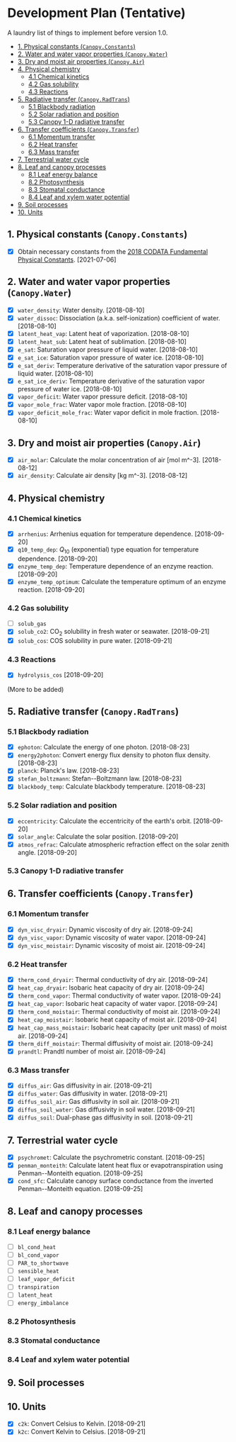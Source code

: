 # Development Plan (Tentative)

A laundry list of things to implement before version 1.0.

<!-- TOC -->

- [1. Physical constants (`Canopy.Constants`)](#1-physical-constants-canopyconstants)
- [2. Water and water vapor properties (`Canopy.Water`)](#2-water-and-water-vapor-properties-canopywater)
- [3. Dry and moist air properties (`Canopy.Air`)](#3-dry-and-moist-air-properties-canopyair)
- [4. Physical chemistry](#4-physical-chemistry)
    - [4.1 Chemical kinetics](#41-chemical-kinetics)
    - [4.2 Gas solubility](#42-gas-solubility)
    - [4.3 Reactions](#43-reactions)
- [5. Radiative transfer (`Canopy.RadTrans`)](#5-radiative-transfer-canopyradtrans)
    - [5.1 Blackbody radiation](#51-blackbody-radiation)
    - [5.2 Solar radiation and position](#52-solar-radiation-and-position)
    - [5.3 Canopy 1-D radiative transfer](#53-canopy-1-d-radiative-transfer)
- [6. Transfer coefficients (`Canopy.Transfer`)](#6-transfer-coefficients-canopytransfer)
    - [6.1 Momentum transfer](#61-momentum-transfer)
    - [6.2 Heat transfer](#62-heat-transfer)
    - [6.3 Mass transfer](#63-mass-transfer)
- [7. Terrestrial water cycle](#7-terrestrial-water-cycle)
- [8. Leaf and canopy processes](#8-leaf-and-canopy-processes)
    - [8.1 Leaf energy balance](#81-leaf-energy-balance)
    - [8.2 Photosynthesis](#82-photosynthesis)
    - [8.3 Stomatal conductance](#83-stomatal-conductance)
    - [8.4 Leaf and xylem water potential](#84-leaf-and-xylem-water-potential)
- [9. Soil processes](#9-soil-processes)
- [10. Units](#10-units)

<!-- /TOC -->

## 1. Physical constants (`Canopy.Constants`)

* [x] Obtain necessary constants from the [2018 CODATA Fundamental Physical
  Constants](https://physics.nist.gov/cuu/Constants/index.html). [2021-07-06]

## 2. Water and water vapor properties (`Canopy.Water`)

* [x] `water_density`: Water density. [2018-08-10]
* [x] `water_dissoc`: Dissociation (a.k.a. self-ionization) coefficient of
  water. [2018-08-10]
* [x] `latent_heat_vap`: Latent heat of vaporization. [2018-08-10]
* [x] `latent_heat_sub`: Latent heat of sublimation. [2018-08-10]
* [x] `e_sat`: Saturation vapor pressure of liquid water. [2018-08-10]
* [x] `e_sat_ice`: Saturation vapor pressure of water ice. [2018-08-10]
* [x] `e_sat_deriv`: Temperature derivative of the saturation vapor pressure of
  liquid water. [2018-08-10]
* [x] `e_sat_ice_deriv`: Temperature derivative of the saturation vapor
  pressure of water ice. [2018-08-10]
* [x] `vapor_deficit`: Water vapor pressure deficit. [2018-08-10]
* [x] `vapor_mole_frac`: Water vapor mole fraction. [2018-08-10]
* [x] `vapor_deficit_mole_frac`: Water vapor deficit in mole fraction.
  [2018-08-10]

## 3. Dry and moist air properties (`Canopy.Air`)

* [x] `air_molar`: Calculate the molar concentration of air [mol m^-3].
  [2018-08-12]
* [x] `air_density`: Calculate air density [kg m^-3]. [2018-08-12]

## 4. Physical chemistry

### 4.1 Chemical kinetics

* [x] `arrhenius`: Arrhenius equation for temperature dependence. [2018-09-20]
* [x] `q10_temp_dep`: *Q*<sub>10</sub> (exponential) type equation for
  temperature dependence. [2018-09-20]
* [x] `enzyme_temp_dep`: Temperature dependence of an enzyme reaction.
  [2018-09-20]
* [x] `enzyme_temp_optimum`: Calculate the temperature optimum of an enzyme
  reaction. [2018-09-20]

### 4.2 Gas solubility

* [ ] `solub_gas`
* [x] `solub_co2`: CO<sub>2</sub> solubility in fresh water or seawater.
  [2018-09-21]
* [x] `solub_cos`: COS solubility in pure water. [2018-09-21]

### 4.3 Reactions

* [x] `hydrolysis_cos` [2018-09-20]

(More to be added)

## 5. Radiative transfer (`Canopy.RadTrans`)

### 5.1 Blackbody radiation

* [x] `ephoton`: Calculate the energy of one photon. [2018-08-23]
* [x] `energy2photon`: Convert energy flux density to photon flux density.
  [2018-08-23]
* [x] `planck`: Planck's law. [2018-08-23]
* [x] `stefan_boltzmann`: Stefan--Boltzmann law. [2018-08-23]
* [x] `blackbody_temp`: Calculate blackbody temperature. [2018-08-23]

### 5.2 Solar radiation and position

* [x] `eccentricity`: Calculate the eccentricity of the earth's orbit.
  [2018-09-20]
* [x] `solar_angle`: Calculate the solar position. [2018-09-20]
* [x] `atmos_refrac`: Calculate atmospheric refraction effect on the solar
  zenith angle. [2018-09-20]

### 5.3 Canopy 1-D radiative transfer

## 6. Transfer coefficients (`Canopy.Transfer`)

### 6.1 Momentum transfer

* [x] `dyn_visc_dryair`: Dynamic viscosity of dry air. [2018-09-24]
* [x] `dyn_visc_vapor`: Dynamic viscosity of water vapor. [2018-09-24]
* [x] `dyn_visc_moistair`: Dynamic viscosity of moist air. [2018-09-24]

### 6.2 Heat transfer

* [x] `therm_cond_dryair`: Thermal conductivity of dry air. [2018-09-24]
* [x] `heat_cap_dryair`: Isobaric heat capacity of dry air. [2018-09-24]
* [x] `therm_cond_vapor`: Thermal conductivity of water vapor. [2018-09-24]
* [x] `heat_cap_vapor`: Isobaric heat capacity of water vapor. [2018-09-24]
* [x] `therm_cond_moistair`: Thermal conductivity of moist air. [2018-09-24]
* [x] `heat_cap_moistair`: Isobaric heat capacity of moist air. [2018-09-24]
* [x] `heat_cap_mass_moistair`: Isobaric heat capacity (per unit mass) of moist
  air. [2018-09-24]
* [x] `therm_diff_moistair`: Thermal diffusivity of moist air. [2018-09-24]
* [x] `prandtl`: Prandtl number of moist air. [2018-09-24]

### 6.3 Mass transfer

* [x] `diffus_air`: Gas diffusivity in air. [2018-09-21]
* [x] `diffus_water`: Gas diffusivity in water. [2018-09-21]
* [x] `diffus_soil_air`: Gas diffusivity in soil air. [2018-09-21]
* [x] `diffus_soil_water`: Gas diffusivity in soil water. [2018-09-21]
* [x] `diffus_soil`: Dual-phase gas diffusivity in soil. [2018-09-21]

## 7. Terrestrial water cycle

* [x] `psychromet`: Calculate the psychrometric constant. [2018-09-25]
* [x] `penman_monteith`: Calculate latent heat flux or evapotranspiration using
  Penman--Monteith equation. [2018-09-25]
* [x] `cond_sfc`: Calculate canopy surface conductance from the inverted
  Penman--Monteith equation. [2018-09-25]

## 8. Leaf and canopy processes

### 8.1 Leaf energy balance

* [ ] `bl_cond_heat`
* [ ] `bl_cond_vapor`
* [ ] `PAR_to_shortwave`
* [ ] `sensible_heat`
* [ ] `leaf_vapor_deficit`
* [ ] `transpiration`
* [ ] `latent_heat`
* [ ] `energy_imbalance`

### 8.2 Photosynthesis

### 8.3 Stomatal conductance

### 8.4 Leaf and xylem water potential

## 9. Soil processes

## 10. Units

* [x] `c2k`: Convert Celsius to Kelvin. [2018-09-21]
* [x] `k2c`: Convert Kelvin to Celsius. [2018-09-21]
